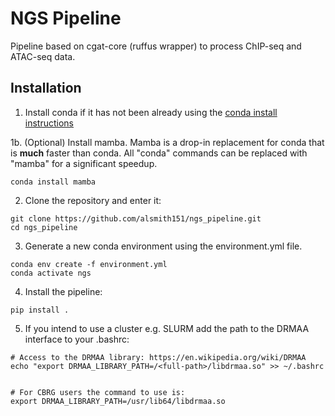 # NGS Pipeline

Pipeline based on cgat-core (ruffus wrapper) to process ChIP-seq and ATAC-seq data.

## Installation

1. Install conda if it has not been already using the [conda install instructions](https://docs.conda.io/projects/conda/en/latest/user-guide/install/linux.html#install-linux-silent)

1b. (Optional) Install mamba. Mamba is a drop-in replacement for conda that is **much** faster than conda. All "conda" commands can be replaced with "mamba" for a significant speedup.

```
conda install mamba
````

2. Clone the repository and enter it:

```
git clone https://github.com/alsmith151/ngs_pipeline.git
cd ngs_pipeline
```

3. Generate a new conda environment using the environment.yml file.

```
conda env create -f environment.yml
conda activate ngs
```

4. Install the pipeline:

```
pip install .
```

5. If you intend to use a cluster e.g. SLURM add the path to the DRMAA interface to your .bashrc:

```
# Access to the DRMAA library: https://en.wikipedia.org/wiki/DRMAA
echo "export DRMAA_LIBRARY_PATH=/<full-path>/libdrmaa.so" >> ~/.bashrc


# For CBRG users the command to use is:
export DRMAA_LIBRARY_PATH=/usr/lib64/libdrmaa.so
```






